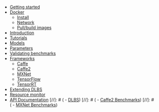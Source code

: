 
- [Getting started](/index.md?id=deep-learning-benchmarking-suite)
- [Docker](/docker/docker.md?id=docker)
  - [Install](/docker/install_docker.md?id=installing-docker)
  - [Network](/docker/docker_network.md?id=docker-networking)
  - [Pull/build images](/docker/pull_build_images.md?id=buildpull-docker-images)
- [Introduction](/intro/intro.md?id=introduction)
- [Tutorials](/tutorials/tutorials.md?id=tutorials)
- [Models](/models/models.md?id=models)
- [Parameters](/parameters/parameters.md?id=parameters)
- [Validating benchmarks](/validation/validation.md?id=validating-benchmarks)
- [Frameworks](/frameworks/frameworks.md?id=frameworks)
  - [Caffe](/frameworks/caffe.md?id=caffe)
  - [Caffe2](/frameworks/caffe2.md?id=caffe2)
  - [MXNet](/frameworks/mxnet.md?id=mxnet)
  - [TensorFlow](/frameworks/tensorflow.md?id=tensorflow)
  - [TensorRT](/frameworks/tensorrt.md?id=tensorrt)
- [Extending DLBS](/extend/dlbs.md?id=extending-deep-learning-benchmarking-suite)
- [Resource monitor](/monitor/monitor.md?id=resource-monitor)
- [API Documentation](/apidoc/apidoc.md)
[//]: # (  - [DLBS](http://fastsim-demo.ad.labs.hpecorp.net:8080/dlbs/apidoc/dlbs/dlbs.html))
[//]: # (  - [Caffe2 Benchmarks](http://fastsim-demo.ad.labs.hpecorp.net:8080/dlbs/apidoc/caffe2_benchmarks/caffe2_benchmarks.html))
[//]: # (  - [MXNet Benchmarks](http://fastsim-demo.ad.labs.hpecorp.net:8080/dlbs/apidoc/mxnet_benchmarks/mxnet_benchmarks.html))

